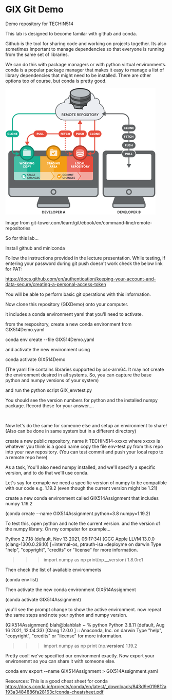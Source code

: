 # GIX Git Demo
Demo repository for TECHIN514


This lab is designed to become familar with github and conda.  

Github is the tool for sharing code and working on projects together.  Its also sometimes important to manage dependencies so that everyone is running from the same set of libraries.

We can do this with package managers or with python virtual environments. conda is a popular package manager that makes it easy to manage a list of library dependencies that might need to be installed. There are other options too of course, but conda is pretty good.

![Image from git-tower](git-tower.png)

Image from git-tower.com/learn/git/ebook/en/command-line/remote-repositories

So for this lab... 

Install github and miniconda

Follow the instructions provided in the lecture presentation. While testing, If entering your password during git push doesn't work check the below link for PAT:

https://docs.github.com/en/authentication/keeping-your-account-and-data-secure/creating-a-personal-access-token

You will be able to perform basic git operations with this information.


Now clone this repository (GIXDemo) onto your computer.

it includes a conda environment yaml that you'll need to activate.

from the respository, create a new conda environment from GIX514Demo.yaml

conda env create --file GIX514Demo.yaml

and activate the new environment using

conda activate GIX514Demo

(The yaml file contains libraries supported by osx-arm64. It may not create the environment desired in all systems. So, you can capture the base python and numpy versions of your system)


and run the python script GIX_envtest.py

You should see the version numbers for python and the installed numpy package. Record these for your answer.... 



&nbsp;
&nbsp;
&nbsp;
&nbsp;


Now let's do the same for someone else and setup an environment to share! (Also can be done in same system but in a different directory)

create a new public repository, name it TECHIN514-xxxxx where xxxxx is whatever you think is a good name copy the file env-test.py from this repo into your new repository. (You can test commit and push your local repo to a remote repo here)

As a task, You'll also need numpy installed, and we'll specify a specific version, and to do that we'll use conda.

Let's say for exmaple we need a specific version of numpy to be compatible with our code e.g. 1.19.2 (even though the current version might be 1.21)

create a new conda environment called GIX514Assignment that includes numpy 1.19.2

(conda create --name GIX514Assignment python=3.8 numpy=1.19.2)



To test this, open python and note the current version.  and the version of the numpy library.  On my computer for example... 

Python 2.7.18 (default, Nov 13 2021, 06:17:34)
[GCC Apple LLVM 13.0.0 (clang-1300.0.29.10) [+internal-os, ptrauth-isa=deployme on darwin
Type "help", "copyright", "credits" or "license" for more information.
>>> import numpy as np
>>> print(np.__version)
1.8.0rc1
>>>

Then check the list of available environments 

(conda env list)

Then activate the new conda environment GIX514Assignment

(conda activate GIX514Assignment)

you'll see the prompt change to show the active environment.  now repeat the same steps and note your python and numpy version.

(GIX514Assignment) blah@blahblah ~ % python
Python 3.8.11 (default, Aug 16 2021, 12:04:33)
[Clang 12.0.0 ] :: Anaconda, Inc. on darwin
Type "help", "copyright", "credits" or "license" for more information.
>>> import numpy as np
>>> print (np.__version__)
1.19.2

Pretty cool!  we've specified our environment exactly.
Now export your environemnt so you can share it with someone else.

conda env export --name GIX514Assignment > GIX514Assignment.yaml

Resources:
This is a good cheat sheet for conda https://docs.conda.io/projects/conda/en/latest/_downloads/843d9e0198f2a193a3484886fa28163c/conda-cheatsheet.pdf

